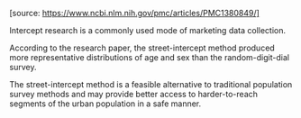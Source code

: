 
[source: https://www.ncbi.nlm.nih.gov/pmc/articles/PMC1380849/]

Intercept research is a commonly used mode of marketing data collection.

According to the research paper, the street-intercept method produced more representative distributions of age and sex than the random-digit-dial survey.

The street-intercept method is a feasible alternative to traditional population survey methods and may provide better access to harder-to-reach segments of the urban population in a safe manner.

